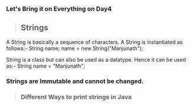 ### Let's Bring it on Everything on Day4

> ## Strings

A String is basically a sequence of characters. A String is instantiated as follows:-
    String name;
    name = new String("Manjunath");

String is a class but can also be used as a datatype. Hence it can be used as:-
    String name = "Manjunath";

### Strings are Immutable and cannot be changed. 

> ### Different Ways to print strings in Java

